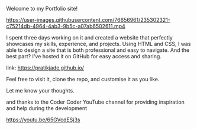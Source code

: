 Welcome to my Portfolio site!

https://user-images.githubusercontent.com/76656961/235302321-c75214db-4964-4ab3-9b5c-a07ab6502611.mp4

I spent three days working on it and created a website that perfectly showcases my skills, experience, and projects. 
Using HTML and CSS, I was able to design a site that is both professional and easy to navigate. And the best part? I've hosted it on GitHub for easy access and sharing. 

link: https://pratikjade.github.io/

Feel free to visit it, clone the repo, and customise it as you like.

Let me know your thoughts.

and thanks to the Coder Coder YouTube channel for providing inspiration and help during the development 

https://youtu.be/65GVcdESj3s
